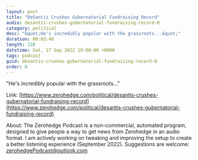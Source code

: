 ```yaml
---
layout: post
title: "DeSantis Crushes Gubernatorial Fundraising Record"
audio: desantis-crushes-gubernatorial-fundraising-record-0
category: political
desc: "&quot;He's incredibly popular with the grassroots...&quot;"
duration: 00:03:48
length: 228
datetime: Sat, 17 Sep 2022 19:00:00 +0000
tags: podcast
guid: desantis-crushes-gubernatorial-fundraising-record-0
order: 0
---
```

&quot;He's incredibly popular with the grassroots...&quot;

Link: [https://www.zerohedge.com/political/desantis-crushes-gubernatorial-fundraising-record](https://www.zerohedge.com/political/desantis-crushes-gubernatorial-fundraising-record)

About: The Zerohedge Podcast is a non-commercial, automated program, designed to give people a way to get news from Zerohedge in an audio format.  I am actively working on tweaking and improving the setup to create a better listening experience (September 2022).  Suggestions are welcome: [zerohedgePodcast@outlook.com](mailto:zerohedgePodcast@outlook.com)